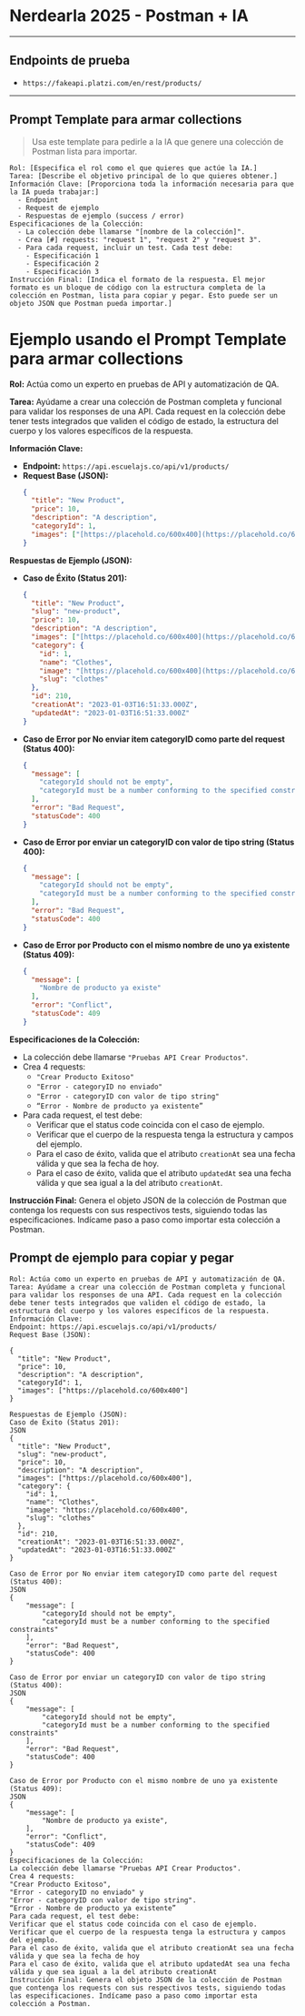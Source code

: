 # Nerdearla 2025 - Postman + IA

---

## Endpoints de prueba

- `https://fakeapi.platzi.com/en/rest/products/`

---

## Prompt Template para armar collections

> Usa este template para pedirle a la IA que genere una colección de Postman lista para importar.

```text
Rol: [Especifica el rol como el que quieres que actúe la IA.]
Tarea: [Describe el objetivo principal de lo que quieres obtener.]
Información Clave: [Proporciona toda la información necesaria para que la IA pueda trabajar:]
  - Endpoint
  - Request de ejemplo
  - Respuestas de ejemplo (success / error)
Especificaciones de la Colección:
  - La colección debe llamarse "[nombre de la colección]".
  - Crea [#] requests: "request 1", "request 2" y "request 3".
  - Para cada request, incluir un test. Cada test debe:
    - Especificación 1
    - Especificación 2
    - Especificación 3
Instrucción Final: [Indica el formato de la respuesta. El mejor formato es un bloque de código con la estructura completa de la colección en Postman, lista para copiar y pegar. Esto puede ser un objeto JSON que Postman pueda importar.]
```

# Ejemplo usando el Prompt Template para armar collections

**Rol:** Actúa como un experto en pruebas de API y automatización de QA.

**Tarea:** Ayúdame a crear una colección de Postman completa y funcional para validar los responses de una API. Cada request en la colección debe tener tests integrados que validen el código de estado, la estructura del cuerpo y los valores específicos de la respuesta.

**Información Clave:**

* **Endpoint:** `https://api.escuelajs.co/api/v1/products/`
* **Request Base (JSON):**
    ```json
    {
      "title": "New Product",
      "price": 10,
      "description": "A description",
      "categoryId": 1,
      "images": ["[https://placehold.co/600x400](https://placehold.co/600x400)"]
    }
    ```

**Respuestas de Ejemplo (JSON):**

* **Caso de Éxito (Status 201):**
    ```json
    {
      "title": "New Product",
      "slug": "new-product",
      "price": 10,
      "description": "A description",
      "images": ["[https://placehold.co/600x400](https://placehold.co/600x400)"],
      "category": {
        "id": 1,
        "name": "Clothes",
        "image": "[https://placehold.co/600x400](https://placehold.co/600x400)",
        "slug": "clothes"
      },
      "id": 210,
      "creationAt": "2023-01-03T16:51:33.000Z",
      "updatedAt": "2023-01-03T16:51:33.000Z"
    }
    ```

* **Caso de Error por No enviar item categoryID como parte del request (Status 400):**
    ```json
    {
      "message": [
        "categoryId should not be empty",
        "categoryId must be a number conforming to the specified constraints"
      ],
      "error": "Bad Request",
      "statusCode": 400
    }
    ```

* **Caso de Error por enviar un categoryID con valor de tipo string (Status 400):**
    ```json
    {
      "message": [
        "categoryId should not be empty",
        "categoryId must be a number conforming to the specified constraints"
      ],
      "error": "Bad Request",
      "statusCode": 400
    }
    ```

* **Caso de Error por Producto con el mismo nombre de uno ya existente (Status 409):**
    ```json
    {
      "message": [
        "Nombre de producto ya existe"
      ],
      "error": "Conflict",
      "statusCode": 409
    }
    ```

**Especificaciones de la Colección:**

* La colección debe llamarse `"Pruebas API Crear Productos"`.
* Crea 4 requests:
    * `"Crear Producto Exitoso"`
    * `"Error - categoryID no enviado"`
    * `"Error - categoryID con valor de tipo string"`
    * `“Error - Nombre de producto ya existente”`
* Para cada request, el test debe:
    * Verificar que el status code coincida con el caso de ejemplo.
    * Verificar que el cuerpo de la respuesta tenga la estructura y campos del ejemplo.
    * Para el caso de éxito, valida que el atributo `creationAt` sea una fecha válida y que sea la fecha de hoy.
    * Para el caso de éxito, valida que el atributo `updatedAt` sea una fecha válida y que sea igual a la del atributo `creationAt`.

**Instrucción Final:** Genera el objeto JSON de la colección de Postman que contenga los requests con sus respectivos tests, siguiendo todas las especificaciones. Indícame paso a paso como importar esta colección a Postman.

## Prompt de ejemplo para copiar y pegar
```text
Rol: Actúa como un experto en pruebas de API y automatización de QA.
Tarea: Ayúdame a crear una colección de Postman completa y funcional para validar los responses de una API. Cada request en la colección debe tener tests integrados que validen el código de estado, la estructura del cuerpo y los valores específicos de la respuesta.
Información Clave:
Endpoint: https://api.escuelajs.co/api/v1/products/
Request Base (JSON):

{
  "title": "New Product",
  "price": 10,
  "description": "A description",
  "categoryId": 1,
  "images": ["https://placehold.co/600x400"]
}

Respuestas de Ejemplo (JSON):
Caso de Éxito (Status 201):
JSON
{
  "title": "New Product",
  "slug": "new-product",
  "price": 10,
  "description": "A description",
  "images": ["https://placehold.co/600x400"],
  "category": {
    "id": 1,
    "name": "Clothes",
    "image": "https://placehold.co/600x400",
    "slug": "clothes"
  },
  "id": 210,
  "creationAt": "2023-01-03T16:51:33.000Z",
  "updatedAt": "2023-01-03T16:51:33.000Z"
}

Caso de Error por No enviar item categoryID como parte del request (Status 400):
JSON
{
    "message": [
        "categoryId should not be empty",
        "categoryId must be a number conforming to the specified constraints"
    ],
    "error": "Bad Request",
    "statusCode": 400
}

Caso de Error por enviar un categoryID con valor de tipo string (Status 400):
JSON
{
    "message": [
        "categoryId should not be empty",
        "categoryId must be a number conforming to the specified constraints"
    ],
    "error": "Bad Request",
    "statusCode": 400
}

Caso de Error por Producto con el mismo nombre de uno ya existente (Status 409):
JSON
{
    "message": [
        "Nombre de producto ya existe",
    ],
    "error": "Conflict",
    "statusCode": 409
}
Especificaciones de la Colección:
La colección debe llamarse "Pruebas API Crear Productos".
Crea 4 requests: 
"Crear Producto Exitoso", 
"Error - categoryID no enviado" y 
"Error - categoryID con valor de tipo string".
“Error - Nombre de producto ya existente”
Para cada request, el test debe:
Verificar que el status code coincida con el caso de ejemplo.
Verificar que el cuerpo de la respuesta tenga la estructura y campos del ejemplo.
Para el caso de éxito, valida que el atributo creationAt sea una fecha válida y que sea la fecha de hoy
Para el caso de éxito, valida que el atributo updatedAt sea una fecha válida y que sea igual a la del atributo creationAt
Instrucción Final: Genera el objeto JSON de la colección de Postman que contenga los requests con sus respectivos tests, siguiendo todas las especificaciones. Indícame paso a paso como importar esta colección a Postman.
```
